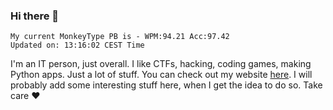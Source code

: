 ### Hi there 👋
<!-- PB START -->
```
My current MonkeyType PB is - WPM:94.21 Acc:97.42
Updated on: 13:16:02 CEST Time
```
<!-- PB END -->
I'm an IT person, just overall. I like CTFs, hacking, coding games, making Python apps. Just a lot of stuff.
You can check out my website [here](https://skill3472.github.io/).
I will probably add some interesting stuff here, when I get the idea to do so. Take care ❤️
